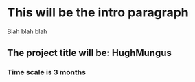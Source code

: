# This will be the intro paragraph 

Blah blah blah

## The project title will be: HughMungus

### Time scale is 3 months